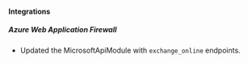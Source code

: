 
#### Integrations

##### Azure Web Application Firewall

- Updated the MicrosoftApiModule with `exchange_online` endpoints.
